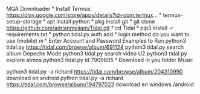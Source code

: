 MQA Downloader
° Install Termux
https://play.google.com/store/apps/details?id=com.termux...
° termux-setup-storage
° apt install python
° pkg install git
° git clone https://github.com/adrianmejiam/Tidal.git
° cd Tidal
° pip3 install -r requirements.txt
° python tidal.py auth add
° login method do you want to use (mobile) m
° Enter Account and Password
Examples to Run
python3 tidal.py https://tidal.com/browse/album/691124
python3 tidal.py search album Depeche Mode
python3 tidal.py search video U2
python3 tidal.py explore atmos
python3 tidal.py id 7909805
° Download in you folder Music

python3 tidal.py -a richard https://tidal.com/browse/album/204310990 download en android
python tidal.py -a richard https://tidal.com/browse/album/194797023 download en windows /android
